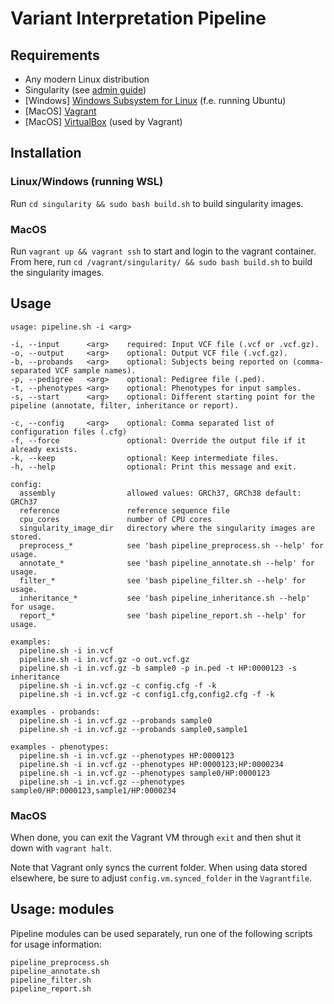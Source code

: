 # Variant Interpretation Pipeline

## Requirements
- Any modern Linux distribution
- Singularity (see [admin guide](https://sylabs.io/guides/latest/admin-guide/))
- \[Windows\] [Windows Subsystem for Linux](https://docs.microsoft.com/en-us/windows/wsl/) (f.e. running Ubuntu)
- \[MacOS\] [Vagrant](https://www.vagrantup.com/)
- \[MacOS\] [VirtualBox](https://www.virtualbox.org/) (used by Vagrant)

## Installation
### Linux/Windows (running WSL)
Run `cd singularity && sudo bash build.sh` to build singularity images.

### MacOS
Run `vagrant up && vagrant ssh` to start and login to the vagrant container.
From here, run `cd /vagrant/singularity/ && sudo bash build.sh` to build the singularity images.

## Usage
```
usage: pipeline.sh -i <arg>

-i, --input      <arg>    required: Input VCF file (.vcf or .vcf.gz).
-o, --output     <arg>    optional: Output VCF file (.vcf.gz).
-b, --probands   <arg>    optional: Subjects being reported on (comma-separated VCF sample names).
-p, --pedigree   <arg>    optional: Pedigree file (.ped).
-t, --phenotypes <arg>    optional: Phenotypes for input samples.
-s, --start      <arg>    optional: Different starting point for the pipeline (annotate, filter, inheritance or report).

-c, --config     <arg>    optional: Comma separated list of configuration files (.cfg)
-f, --force               optional: Override the output file if it already exists.
-k, --keep                optional: Keep intermediate files.
-h, --help                optional: Print this message and exit.

config:
  assembly                allowed values: GRCh37, GRCh38 default: GRCh37
  reference               reference sequence file
  cpu_cores               number of CPU cores
  singularity_image_dir   directory where the singularity images are stored.
  preprocess_*            see 'bash pipeline_preprocess.sh --help' for usage.
  annotate_*              see 'bash pipeline_annotate.sh --help' for usage.
  filter_*                see 'bash pipeline_filter.sh --help' for usage.
  inheritance_*           see 'bash pipeline_inheritance.sh --help' for usage.
  report_*                see 'bash pipeline_report.sh --help' for usage.

examples:
  pipeline.sh -i in.vcf
  pipeline.sh -i in.vcf.gz -o out.vcf.gz
  pipeline.sh -i in.vcf.gz -b sample0 -p in.ped -t HP:0000123 -s inheritance
  pipeline.sh -i in.vcf.gz -c config.cfg -f -k
  pipeline.sh -i in.vcf.gz -c config1.cfg,config2.cfg -f -k

examples - probands:
  pipeline.sh -i in.vcf.gz --probands sample0
  pipeline.sh -i in.vcf.gz --probands sample0,sample1

examples - phenotypes:
  pipeline.sh -i in.vcf.gz --phenotypes HP:0000123
  pipeline.sh -i in.vcf.gz --phenotypes HP:0000123;HP:0000234
  pipeline.sh -i in.vcf.gz --phenotypes sample0/HP:0000123
  pipeline.sh -i in.vcf.gz --phenotypes sample0/HP:0000123,sample1/HP:0000234
```

### MacOS
When done, you can exit the Vagrant VM through `exit` and then shut it down with `vagrant halt`.

Note that Vagrant only syncs the current folder. When using data stored elsewhere,
be sure to adjust `config.vm.synced_folder` in the `Vagrantfile`.

## Usage: modules
Pipeline modules can be used separately, run one of the following scripts for usage information:
```
pipeline_preprocess.sh
pipeline_annotate.sh
pipeline_filter.sh
pipeline_report.sh
```
